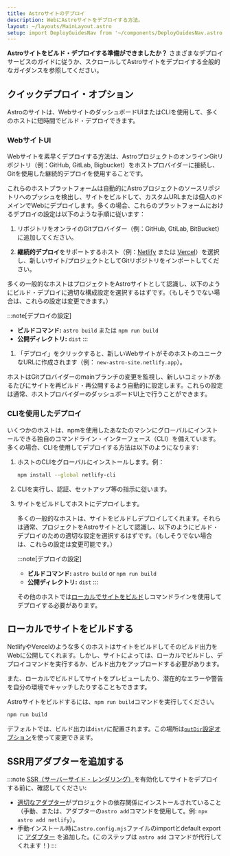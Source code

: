 ```yaml
---
title: Astroサイトのデプロイ
description: WebにAstroサイトをデプロイする方法。
layout: ~/layouts/MainLayout.astro
setup: import DeployGuidesNav from '~/components/DeployGuidesNav.astro';
---
```

**Astroサイトをビルド・デプロイする準備ができましたか？** さまざまなデプロイサービスのガイドに従うか、スクロールしてAstroサイトをデプロイする全般的なガイダンスを参照してください。

<DeployGuidesNav />

## クイックデプロイ・オプション

Astroのサイトは、WebサイトのダッシュボードUIまたはCLIを使用して、多くのホストに短時間でビルド・デプロイできます。

### WebサイトUI

Webサイトを素早くデプロイする方法は、AstroプロジェクトのオンラインGitリポジトリ（例：GitHub, GitLab, Bigbucket）をホストプロバイダーに接続し、Gitを使用した継続的デプロイを使用することです。

これらのホストプラットフォームは自動的にAstroプロジェクトのソースリポジトリへのプッシュを検出し、サイトをビルドして、カスタムURLまたは個人のドメインでWebにデプロイします。多くの場合、これらのプラットフォームにおけるデプロイの設定は以下のような手順に従います：

1. リポジトリをオンライのGitプロバイダー（例：GitHub, GtiLab, BitBucket）に追加してください。

1. **継続的デプロイ**をサポートするホスト（例：[Netlify](/ja/guides/deploy/netlify/) または [Vercel](/ja/guides/deploy/vercel/)）を選択し、新しいサイト/プロジェクトとしてGitリポジトリをインポートしてください。

  多くの一般的なホストはプロジェクトをAstroサイトとして認識し、以下のようにビルド・デプロイに適切な構成設定を選択するはずです。（もしそうでない場合は、これらの設定は変更できます。）

  :::note[デプロイの設定]
  - **ビルドコマンド:** `astro build` または `npm run build`
  - **公開ディレクトリ:** `dist`
  :::

1. 「デプロイ」をクリックすると、新しいWebサイトがそのホストのユニークなURLに作成されます（例： `new-astro-site.netlify.app`）。

ホストはGitプロバイダーのmainブランチの変更を監視し、新しいコミットがあるたびにサイトを再ビルド・再公開するよう自動的に設定します。これらの設定は通常、ホストプロバイダーのダッシュボードUI上で行うことができます。

### CLIを使用したデプロイ

いくつかのホストは、npmを使用したあなたのマシンにグローバルにインストールできる独自のコマンドライン・インターフェース（CLI）を備えています。多くの場合、CLIを使用してデプロイする方法は以下のようになります:

1. ホストのCLIをグローバルにインストールします。例：

    ```bash
    npm install --global netlify-cli
    ```

1. CLIを実行し、認証、セットアップ等の指示に従います。

1. サイトをビルドしてホストにデプロイします。

   多くの一般的なホストは、サイトをビルドしデプロイしてくれます。それらは通常、プロジェクトをAstroサイトとして認識し、以下のようにビルド・デプロイのための適切な設定を選択するはずです。（もしそうでない場合は、これらの設定は変更可能です。）

    :::note[デプロイの設定]
    - **ビルドコマンド:** `astro build` or `npm run build`
    - **公開ディレクトリ:** `dist`
    :::

    その他のホストでは[ローカルでサイトをビルド](#ローカルでサイトをビルドする)しコマンドラインを使用してデプロイする必要があります。

## ローカルでサイトをビルドする

NetlifyやVercelのような多くのホストはサイトをビルドしてそのビルド出力をWebに公開してくれます。しかし、サイトによっては、ローカルでビルドし、デプロイコマンドを実行するか、ビルド出力をアップロードする必要があります。

また、ローカルでビルドしてサイトをプレビューしたり、潜在的なエラーや警告を自分の環境でキャッチしたりすることもできます。

Astroサイトをビルドするには、`npm run build`コマンドを実行してください。

```bash
npm run build
```

デフォルトでは、ビルド出力は`dist/`に配置されます。この場所は[`outDir`設定オプション](/ja/reference/configuration-reference/#outdir)を使って変更できます。

## SSR用アダプターを追加する

:::note
[SSR（サーバーサイド・レンダリング）](/ja/guides/server-side-rendering/)を有効化してサイトをデプロイする前に、確認してください:

- [適切なアダプター](/ja/guides/server-side-rendering/#enabling-ssr-in-your-project)がプロジェクトの依存関係にインストールされていること（手動、または、アダプターの`astro add`コマンドを使用して。例: `npx astro add netlify`）。
- 手動インストール時に`astro.config.mjs`ファイルのimportとdefault exportに [アダプター](/ja/reference/configuration-reference/#インテグレーション) を追加した。(このステップは `astro add` コマンドが代行してくれます！)
:::